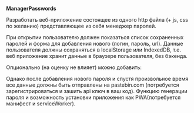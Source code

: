 **ManagerPasswords**

Разработать веб-приложение состоящее из одного http файла (+ js, css по желанию) представляющее из себя менеджер паролей.

При открытии пользователю должен показаться список сохраненных паролей и форма для добавления нового (логин, пароль, url).
Данные пользователя должны сохраняться в localStorage или IndexedDB, т.е. веб приложение хранит данные в браузере пользователя, без бэкенда.

Опционально (на оценку не влияет) можно добавить:

Однако после добавления нового пароля и спустя произвольное время все данные должны быть отправлены на pastebin.com (потребуется зарегистрироваться и зашить api ключ в ваш код).
Функцию генерации пароля и возможность установки приложения как PWA(потребуется манифест и serviceWorker).

